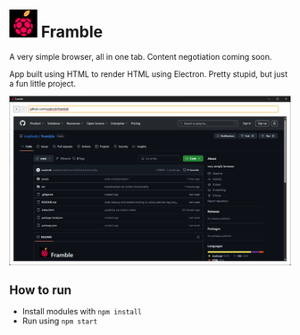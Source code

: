 # ![framble](assets/images/framble.png) Framble 

A very simple browser, all in one tab. Content negotiation coming soon.

App built using HTML to render HTML using Electron.
Pretty stupid, but just a fun little project.

![example](assets/images/example.png)

## How to run

- Install modules with `npm install`
- Run using `npm start`